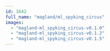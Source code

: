 ```yaml
---
id: 1642
full_name: "magland/ml_spyking_circus"
images: 
  - "magland-ml_spyking_circus-v0.1.0"
  - "magland-ml_spyking_circus-v0.1.2"
  - "magland-ml_spyking_circus-v0.1.5"
---
```

